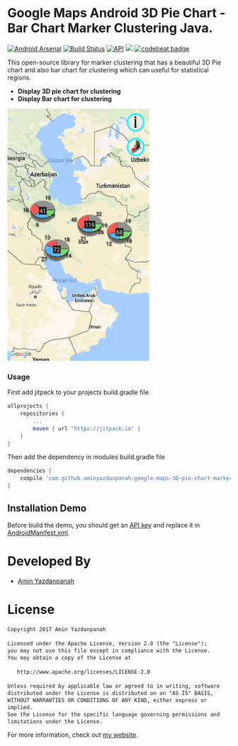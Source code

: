 # Google Maps Android 3D Pie Chart - Bar Chart Marker Clustering Java.

[![Android Arsenal](https://img.shields.io/badge/Android%20Arsenal-Google%20Maps%20Android%203D%20Pie%20Chart-brightgreen.svg?style=flat)](https://android-arsenal.com/details/1/5748)
[![Build Status](https://travis-ci.org/aminyazdanpanah/google-maps-3D-pie-chart-marker-clustering-java.svg?branch=master)](https://travis-ci.org/aminyazdanpanah/google-maps-3D-pie-chart-marker-clustering-java)
[![API](https://img.shields.io/badge/API-15%2B-brightgreen.svg?style=flat)](https://android-arsenal.com/api?level=15)
[![](https://jitpack.io/v/aminyazdanpanah/google-maps-3D-pie-chart-marker-clustering-java.svg)](https://jitpack.io/#aminyazdanpanah/google-maps-3D-pie-chart-marker-clustering-java)
[![codebeat badge](https://codebeat.co/badges/96e44347-d1d9-41d1-9a3b-8651a810895f)](https://codebeat.co/projects/github-com-aminyazdanpanah-google-maps-3d-pie-chart-marker-clustering-java-master)


This open-source library for marker clustering that has a beautiful 3D Pie chart and also bar chart for clustering which can useful for statistical regions.


- **Display 3D pie chart for clustering**
- **Display Bar chart for clustering**

![Demo](/doc/demo.gif?raw=true "Demo")


### Usage

First add jitpack to your projects build.gradle file

```gradle
allprojects {
    repositories {
        ...
        maven { url "https://jitpack.io" }
   	}
}
```

Then add the dependency in modules build.gradle file

```gradle
dependencies {
    compile 'com.github.aminyazdanpanah:google-maps-3D-pie-chart-marker-clustering-java:v1.2'
}
```

## Installation Demo
Before build the demo, you should get an [API key][API] and replace it in [AndroidManifest.xml][manifest]. 

# Developed By

* [Amin Yazdanpanah](https://www.linkedin.com/in/aminyazdanpanah/) 


# License

    Copyright 2017 Amin Yazdanpanah

    Licensed under the Apache License, Version 2.0 (the "License");
    you may not use this file except in compliance with the License.
    You may obtain a copy of the License at

       http://www.apache.org/licenses/LICENSE-2.0

    Unless required by applicable law or agreed to in writing, software
    distributed under the License is distributed on an "AS IS" BASIS,
    WITHOUT WARRANTIES OR CONDITIONS OF ANY KIND, either express or implied.
    See the License for the specific language governing permissions and
    limitations under the License. 


For more information, check out [my website][my-website].

[my-website]: http://www.aminyazdanpanah.com 
[manifest]: https://github.com/aminyazdanpanah/google-maps-3D-pie-chart-marker-clustering-java/blob/master/demo/src/main/AndroidManifest.xml#L39
[API]:https://developers.google.com/maps/documentation/android-api/signup
